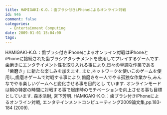 ```yaml
---
title: HAMIGAKI-K.O.：歯ブラシ付きiPhoneによるオンライン対戦
id: 946
comment: false
categories:
  - Entertainment Computing
date: 2009-01-01 15:04:00
tags:
---
```


HAMIGAKI-K.O.：歯ブラシ付きiPhoneによるオンライン対戦はiPhoneとiPhoneに接続された歯ブラシアタッチメントを使用してプレイするゲームです.
歯磨きにエンタテイメント性を取り入れる事により,日々の単調な作業である「歯磨き」に新たな楽しみを加えます.
また,ネットワークを使いこのゲームを使用し,歯磨きゲームで対戦する事により,歯磨きを一人でやる孤独な作業から,みんなでやる楽しいゲームへと変化させる事を目的とし ています.
オンラインモードは朝の特定の時間に対戦する事で起床時のモチベーションを向上させる事も目標としています.
 森本浩尉, 宮下芳明.  HAMIGAKI-K.O.：歯ブラシ付きiPhoneによるオンライン対戦, エンタテインメントコンピューティング2009論文集,pp.183-184 (2009).

<object width="560" height="340"><embed height="340" type="application/x-shockwave-flash" width="560" src="http://www.youtube.com/v/Cx52iGuT718&amp;hl=ja&amp;fs=1&amp;rel=0" allowfullscreen="true" allowscriptaccess="always"></object>
